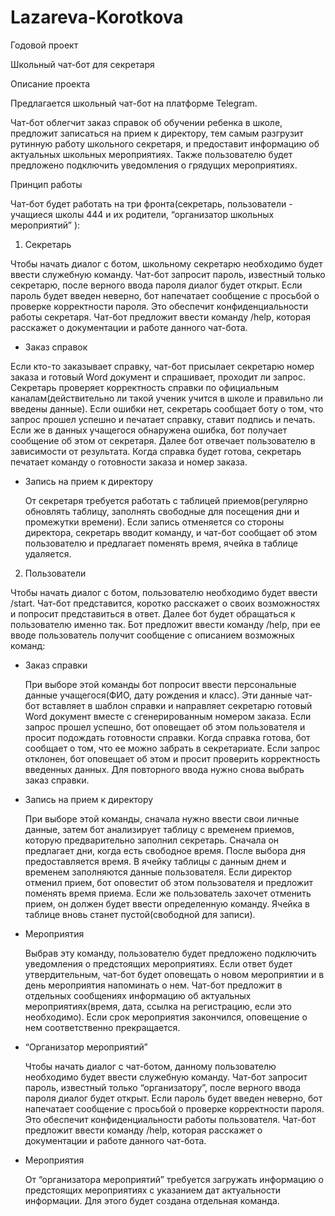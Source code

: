 # Lazareva-Korotkova

Годовой проект

Школьный чат-бот для секретаря

Описание проекта

Предлагается школьный чат-бот на платформе Telegram.

  Чат-бот облегчит заказ справок об обучении ребенка в школе, предложит записаться на прием к директору, тем самым разгрузит рутинную работу школьного секретаря,
 и предоставит информацию об актуальных школьных мероприятиях. Также пользователю будет предложено подключить уведомления о грядущих мероприятиях.

Принцип работы

  Чат-бот будет работать на три фронта(секретарь, пользователи - учащиеся школы 444 и их родители,
“организатор школьных мероприятий” ):

1) Секретарь

  Чтобы начать диалог с ботом, школьному секретарю необходимо будет ввести служебную команду. Чат-бот запросит пароль, известный только секретарю, после верного ввода пароля диалог будет открыт. Если пароль будет введен неверно, бот напечатает сообщение с просьбой о проверке корректности пароля. Это обеспечит конфиденциальности работы секретаря. Чат-бот предложит ввести команду /help, которая расскажет о документации и работе данного чат-бота.

 - Заказ справок

  Если кто-то заказывает справку, чат-бот присылает секретарю номер заказа и готовый Word документ и спрашивает, проходит ли запрос. Секретарь проверяет корректность справки по официальным каналам(действительно ли такой ученик учится в школе и правильно ли введены данные). Если ошибки нет, секретарь сообщает боту о том, что запрос прошел успешно и печатает справку, ставит подпись и печать. Если же в данных учащегося обнаружена ошибка, бот получает сообщение об этом от секретаря. Далее бот отвечает пользователю в зависимости от результата. Когда справка будет готова, секретарь печатает команду о готовности заказа и номер заказа.

- Запись на прием к директору

  От секретаря требуется работать с таблицей приемов(регулярно обновлять таблицу, заполнять свободные для посещения дни и промежутки времени). Если запись отменяется со стороны директора, секретарь вводит команду, и чат-бот сообщает об этом пользователю и предлагает поменять время, ячейка в таблице удаляется.

2) Пользователи

  Чтобы начать диалог с ботом, пользователю необходимо будет ввести /start. Чат-бот представится, коротко расскажет о своих возможностях и попросит представиться в ответ. Далее бот будет обращаться к пользователю именно так. Бот предложит ввести команду /help, при ее вводе пользователь получит сообщение с описанием возможных команд:

- Заказ справки

  При выборе этой команды бот попросит ввести персональные данные учащегося(ФИО, дату рождения и класс). Эти данные чат-бот вставляет в шаблон справки и направляет секретарю готовый Word документ вместе с сгенерированным номером заказа. Если запрос прошел успешно, бот оповещает об этом пользователя и просит подождать готовности справки. Когда справка готова, бот сообщает о том, что ее можно забрать в секретариате. Если запрос отклонен, бот оповещает об этом и просит проверить корректность введенных данных. Для повторного ввода нужно снова выбрать заказ справки.

- Запись на прием к директору

  При выборе этой команды, сначала нужно ввести свои личные данные, затем бот анализирует таблицу с временем приемов, которую предварительно заполнил секретарь. Сначала он предлагает дни, когда есть свободное время. После выбора дня предоставляется время. В ячейку таблицы с данным днем и временем заполняются данные пользователя. Если директор отменил прием, бот оповестит об этом пользователя и предложит поменять время приема. Если же пользователь захочет отменить прием, он должен будет ввести определенную команду. Ячейка в таблице вновь станет пустой(свободной для записи).

- Мероприятия

  Выбрав эту команду, пользователю будет предложено подключить уведомления о предстоящих мероприятиях. Если ответ будет утвердительным, чат-бот будет оповещать о новом мероприятии и в день мероприятия напоминать о нем.
Чат-бот предложит в отдельных сообщениях информацию об актуальных мероприятиях(время, дата, ссылка на регистрацию, если это необходимо). Если срок мероприятия закончился, оповещение о нем соответственно прекращается.

- “Организатор мероприятий”

  Чтобы начать диалог с чат-ботом, данному пользователю необходимо будет ввести служебную команду. Чат-бот запросит пароль, известный только “организатору”, после верного ввода пароля диалог будет открыт. Если пароль будет введен неверно, бот напечатает сообщение с просьбой о проверке корректности пароля. Это обеспечит конфиденциальности работы пользователя. Чат-бот предложит ввести команду /help, которая расскажет о документации и работе данного чат-бота.

- Мероприятия

  От “организатора мероприятий” требуется загружать информацию о предстоящих мероприятиях с указанием дат актуальности информации. Для этого будет создана отдельная команда.
